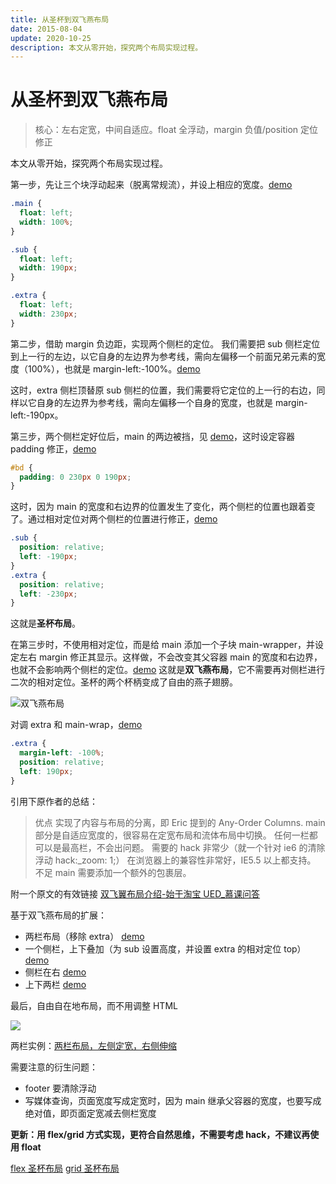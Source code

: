 ```yaml
---
title: 从圣杯到双飞燕布局
date: 2015-08-04
update: 2020-10-25
description: 本文从零开始，探究两个布局实现过程。
---
```


# 从圣杯到双飞燕布局

> 核心：左右定宽，中间自适应。float 全浮动，margin 负值/position 定位修正

本文从零开始，探究两个布局实现过程。

第一步，先让三个块浮动起来（脱离常规流），并设上相应的宽度。[demo](http://jsbin.com/gexazij/1/edit?html,css,output)

```css
.main {
  float: left;
  width: 100%;
}

.sub {
  float: left;
  width: 190px;
}

.extra {
  float: left;
  width: 230px;
}
```

第二步，借助 margin 负边距，实现两个侧栏的定位。
我们需要把 sub 侧栏定位到上一行的左边，以它自身的左边界为参考线，需向左偏移一个前面兄弟元素的宽度（100%），也就是 margin-left:-100%。[demo](http://jsbin.com/gexazij/2/edit?html,css,output)

这时，extra 侧栏顶替原 sub 侧栏的位置，我们需要将它定位的上一行的右边，同样以它自身的左边界为参考线，需向左偏移一个自身的宽度，也就是 margin-left:-190px。

第三步，两个侧栏定好位后，main 的两边被挡，见 [demo](http://jsbin.com/gexazij/3/edit?html,css,output)，这时设定容器 padding 修正，[demo](http://jsbin.com/gexazij/4/edit?html,css,output)

```css
#bd {
  padding: 0 230px 0 190px;
}
```

这时，因为 main 的宽度和右边界的位置发生了变化，两个侧栏的位置也跟着变了。通过相对定位对两个侧栏的位置进行修正，[demo](http://jsbin.com/gexazij/5/edit?html,css,output)

```css
.sub {
  position: relative;
  left: -190px;
}
.extra {
  position: relative;
  left: -230px;
}
```

这就是**圣杯布局**。

在第三步时，不使用相对定位，而是给 main 添加一个子块 main-wrapper，并设定左右 margin 修正其显示。这样做，不会改变其父容器 main 的宽度和右边界，也就不会影响两个侧栏的定位。[demo](http://jsbin.com/gexazij/6/edit?html,css,output)
这就是**双飞燕布局**，它不需要再对侧栏进行二次的相对定位。圣杯的两个杯柄变成了自由的燕子翅膀。

![双飞燕布局](https://img.oaker.bid/?url=http://ww2.sinaimg.cn/large/4e5d3ea7gw1eu8p0vwc9uj20lx06jgmj.jpg)

对调 extra 和 main-wrap，[demo](http://jsbin.com/gexazij/7/edit?html,css,output)

```css
.extra {
  margin-left: -100%;
  position: relative;
  left: 190px;
}
```

引用下原作者的总结：

> 优点
> 实现了内容与布局的分离，即 Eric 提到的 Any-Order Columns.
> main 部分是自适应宽度的，很容易在定宽布局和流体布局中切换。
> 任何一栏都可以是最高栏，不会出问题。
> 需要的 hack 非常少（就一个针对 ie6 的清除浮动 hack:\_zoom: 1;）
> 在浏览器上的兼容性非常好，IE5.5 以上都支持。
> 不足
> main 需要添加一个额外的包裹层。

附一个原文的有效链接 [双飞翼布局介绍-始于淘宝 UED\_慕课问答](http://www.imooc.com/wenda/detail/254035)

基于双飞燕布局的扩展：
- 两栏布局（移除 extra） [demo](http://jsbin.com/gexazij/8/edit?html,css,output)
- 一个侧栏，上下叠加（为 sub 设置高度，并设置 extra 的相对定位 top）[demo](http://jsbin.com/gexazij/9/edit?html,css,output)
- 侧栏在右 [demo](http://jsbin.com/gexazij/10/edit?html,css,output)
- 上下两栏 [demo](http://jsbin.com/gexazij/11/edit?html,css,output)

最后，自由自在地布局，而不用调整 HTML

![](https://img.oaker.bid/?url=http://ww2.sinaimg.cn/large/4e5d3ea7gw1eur05432k7j20qm0izjst.jpg)

两栏实例：[两栏布局，左侧定宽，右侧伸缩](http://codepen.io/cyio/pen/OWPXro)

需要注意的衍生问题：

- footer 要清除浮动
- 写媒体查询，页面宽度写成定宽时，因为 main 继承父容器的宽度，也要写成绝对值，即页面定宽减去侧栏宽度

**更新：用 flex/grid 方式实现，更符合自然思维，不需要考虑 hack，不建议再使用 float**

[flex 圣杯布局](https://codepen.io/cyio/pen/YqOqrp?editors=1100)
[grid 圣杯布局](https://codepen.io/cyio/pen/XWKMrOv)

